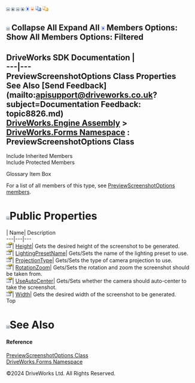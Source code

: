 ![](dotnetimages/collapse.gif) ![](dotnetimages/expand.gif) ![](dotnetimages/collapse.gif) ![](dotnetimages/expand.gif) ![](dotnetimages/drpdown.gif) ![](dotnetimages/drpdown_orange.gif) ![](dotnetimages/copycode.gif) ![](dotnetimages/copycodeHighlight.gif)

![](dotnetimages/collapse.gif) Collapse All Expand All ![](dotnetimages/drpdown.gif) Members Options: Show All  Members Options: Filtered   
---  
DriveWorks SDK Documentation  |   
---|---  
PreviewScreenshotOptions Class Properties   
See Also [Send Feedback](mailto:apisupport@driveworks.co.uk?subject=Documentation Feedback: topic8826.md)  
[DriveWorks.Engine Assembly](topic2156.md) > [DriveWorks.Forms Namespace](topic7266.md) : PreviewScreenshotOptions Class  
---  
  
Include Inherited Members    
Include Protected Members    


Glossary Item Box

For a list of all members of this type, see [PreviewScreenshotOptions members](topic8827.md).

# ![](dotnetimages/collapse.gif)Public Properties

| Name| Description  
---|---|---  
![Public Property](dotnetimages/publicProperty.gif)| [Height](topic8833.md)| Gets the desired height of the screenshot to be generated.   
![Public Property](dotnetimages/publicProperty.gif)| [LightingPresetName](topic8834.md)| Gets/Sets the name of the lighting preset to use.   
![Public Property](dotnetimages/publicProperty.gif)| [ProjectionType](topic8835.md)| Gets/Sets the type of camera projection to use.   
![Public Property](dotnetimages/publicProperty.gif)| [RotationZoom](topic8836.md)| Gets/Sets the rotation and zoom the screenshot should be taken from.   
![Public Property](dotnetimages/publicProperty.gif)| [UseAutoCenter](topic8837.md)| Gets/Sets whether the camera should auto-center to take the screenshot.   
![Public Property](dotnetimages/publicProperty.gif)| [Width](topic8838.md)| Gets the desired width of the screenshot to be generated.   
Top

# ![](dotnetimages/collapse.gif)See Also

#### Reference

[PreviewScreenshotOptions Class](topic8826.md)   
[DriveWorks.Forms Namespace](topic7266.md)

©2024 DriveWorks Ltd. All Rights Reserved.
